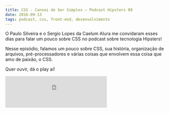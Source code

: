 ```yaml
---
title: CSS - Cansei de Ser Simples – Podcast Hipsters 09
date: 2016-09-13
tags: podcast, css, front-end, desenvolvimento
---
```


O Paulo Silveira e o Sergio Lopes da Caelum Alura me convidaram esses dias para falar um pouco sobre CSS no podcast sobre tecnologia Hipsters! 

Nesse episódio, falamos um pouco sobre CSS, sua história, organização de arquivos, pré-processadores e várias coisas que envolvem essa coisa que amo de paixão, o CSS.

Quer ouvir, dá o play aí!

<iframe width="320" height="100" src="http://hipsters.tech/?powerpress_embed=373-podcast&amp;powerpress_player=mediaelement-audio" frameborder="0" scrolling="no"></iframe>